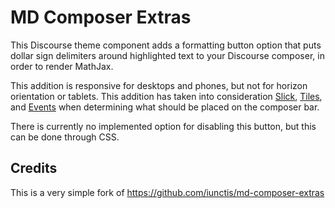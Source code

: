 # MD Composer Extras

This Discourse theme component adds a formatting button option that puts dollar sign delimiters around highlighted text to your Discourse composer, in order to render MathJax.

This addition is responsive for desktops and phones, but not for horizon orientation or tablets. This addition has taken into consideration [Slick](https://github.com/discourse/Discourse-Slick-image-gallery), [Tiles](https://github.com/discourse/Discourse-Tiles-image-gallery), and [Events](https://github.com/angusmcleod/discourse-events) when determining what should be placed on the composer bar.

There is currently no implemented option for disabling this button, but this can be done through CSS.

## Credits

This is a very simple fork of https://github.com/iunctis/md-composer-extras
